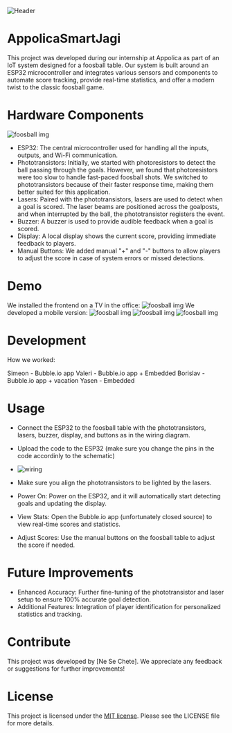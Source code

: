 
![Header](https://github.com/Ne-Se-Chete/AppolicaInternSmartJagi/images/header.png)

# AppolicaSmartJagi

This project was developed during our internship at Appolica as part of an IoT system designed for a foosball table. Our system is built around an ESP32 microcontroller and integrates various sensors and components to automate score tracking, provide real-time statistics, and offer a modern twist to the classic foosball game.


# Hardware Components

![foosball img](https://github.com/Ne-Se-Chete/AppolicaInternSmartJagi/images/foosball1.png)

- ESP32: The central microcontroller used for handling all the inputs, outputs, and Wi-Fi communication.
- Phototransistors: Initially, we started with photoresistors to detect the ball passing through the goals. However, we found that photoresistors were too slow to handle fast-paced foosball shots. We switched to phototransistors because of their faster response time, making them better suited for this application.
- Lasers: Paired with the phototransistors, lasers are used to detect when a goal is scored. The laser beams are positioned across the goalposts, and when interrupted by the ball, the phototransistor registers the event.
- Buzzer: A buzzer is used to provide audible feedback when a goal is scored.
- Display: A local display shows the current score, providing immediate feedback to players.
- Manual Buttons: We added manual "+" and "-" buttons to allow players to adjust the score in case of system errors or missed detections.

# Demo
We installed the frontend on a TV in the office:
![foosball img](https://github.com/Ne-Se-Chete/AppolicaInternSmartJagi/images/office.png)
We developed a mobile version:
![foosball img](https://github.com/Ne-Se-Chete/AppolicaInternSmartJagi/images/mobile1.png)
![foosball img](https://github.com/Ne-Se-Chete/AppolicaInternSmartJagi/images/mobile2.png)
![foosball img](https://github.com/Ne-Se-Chete/AppolicaInternSmartJagi/images/mobile3.png)

# Development
How we worked:

Simeon - Bubble.io app
Valeri - Bubble.io app + Embedded
Borislav - Bubble.io app + vacation
Yasen - Embedded

# Usage

- Connect the ESP32 to the foosball table with the phototransistors, lasers, buzzer, display, and buttons as in the wiring diagram.
- Upload the code to the ESP32 (make sure you change the pins in the code accordinly to the schematic)
- ![wiring](https://github.com/Ne-Se-Chete/AppolicaInternSmartJagi/images/wiring.png)

- Make sure you align the phototransistors to be lighted by the lasers.
- Power On: Power on the ESP32, and it will automatically start detecting goals and updating the display.
- View Stats: Open the Bubble.io app (unfortunately closed source) to view real-time scores and statistics.
- Adjust Scores: Use the manual buttons on the foosball table to adjust the score if needed.

# Future Improvements
- Enhanced Accuracy: Further fine-tuning of the phototransistor and laser setup to ensure 100% accurate goal detection.
- Additional Features: Integration of player identification for personalized statistics and tracking.

# Contribute
This project was developed by [Ne Se Chete]. We appreciate any feedback or suggestions for further improvements!


# License

This project is licensed under the [MIT license](./LICENSE). Please see the LICENSE file for more details.


